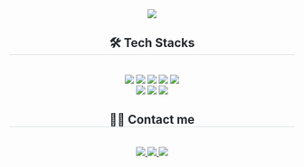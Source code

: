 <div align= "center">
    <img src="https://capsule-render.vercel.app/api?type=blur&color=0:1e3c72,100:2a5298&height=200&text=YEIN%20KIM&animation=fadeIn&fontColor=ffffff&fontSize=50" />
    </div>
    <div align= "center">
    <h2 style="border-bottom: 1px solid #d8dee4; color: #282d33;"> 🛠️ Tech Stacks </h2> <br> 
    <div style="margin: 0 auto; text-align: center;" align= "center"> <img src="https://img.shields.io/badge/Python-3776AB?style=flat-square&logo=Python&logoColor=white">
          <img src="https://img.shields.io/badge/Notion-000000?style=flat-square&logo=Notion&logoColor=white">
          <img src="https://img.shields.io/badge/Github-181717?style=flat-square&logo=Github&logoColor=white">
          <img src="https://img.shields.io/badge/HTML5-E34F26?style=flat-square&logo=HTML5&logoColor=white">
          <img src="https://img.shields.io/badge/MySQL-4479A1?style=flat-square&logo=MySQL&logoColor=white">
          <br/><img src="https://img.shields.io/badge/PyTorch-EE4C2C?style=flat-square&logo=PyTorch&logoColor=white">
          <img src="https://img.shields.io/badge/Tensorflow-FF6F00?style=flat-square&logo=Tensorflow&logoColor=white">
          <img src="https://img.shields.io/badge/Java-007396?style=flat-square&logo=Java&logoColor=white">
          </div>
    </div>
    <div align= "center">
    <h2 style="border-bottom: 1px solid #d8dee4; color: #282d33;"> 🧑‍💻 Contact me </h2> <br> 
    <div align= "center"> <a href=https://www.instagram.com/yeinee.k/> <img src="https://img.shields.io/badge/Instagram-E4405F?style=flat-square&logo=Instagram&logoColor=white&link=https://www.instagram.com/yeinee.k/"> </a>
         <a href=https://www.notion.so/yein-kim/YEIN-9637dd9bcc8742ffbb40984e16b30e2c> <img src="https://img.shields.io/badge/Notion-000000?style=flat-square&logo=Notion&logoColor=white&link=https://www.notion.so/yein-kim/YEIN-9637dd9bcc8742ffbb40984e16b30e2c"> </a>
         <a href=https://blog.naver.com/hztown> <img src="https://img.shields.io/badge/Naver-03C75A?style=flat-square&logo=Naver&logoColor=white&link=https://blog.naver.com/hztown"> </a>
          </div>  <br> 
    <div align= "center">  </div> 
    </div>
    <div align= "center"> 
    </div>
    
